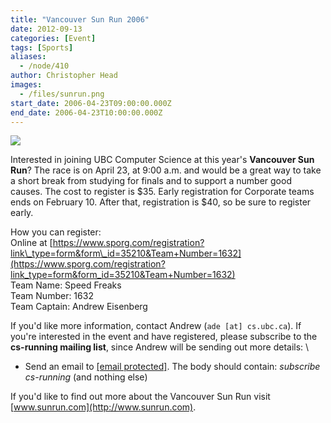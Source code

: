 ```yaml
---
title: "Vancouver Sun Run 2006"
date: 2012-09-13
categories: [Event]
tags: [Sports]
aliases:
  - /node/410
author: Christopher Head
images:
  - /files/sunrun.png
start_date: 2006-04-23T09:00:00.000Z
end_date: 2006-04-23T10:00:00.000Z
---
```


![](/files/sunrun.png)

Interested in joining UBC Computer Science at this year's **Vancouver Sun Run**? The race is on April 23, at 9:00 a.m. and would be a great way to take a short break from studying for finals and to support a number good causes. The cost to register is $35. Early registration for Corporate teams ends on February 10. After that, registration is $40, so be sure to register early.

How you can register: \
Online at [https://www.sporg.com/registration?link\_type=form&form\_id=35210&Team+Number=1632](https://www.sporg.com/registration?link_type=form&form_id=35210&Team+Number=1632) \
Team Name: Speed Freaks \
Team Number: 1632 \
Team Captain: Andrew Eisenberg

If you'd like more information, contact Andrew (`ade [at] cs.ubc.ca`). If you're interested in the event and have registered, please subscribe to the **cs-running mailing list**, since Andrew will be sending out more details: \
- Send an email to [\[email protected\]](/cdn-cgi/l/email-protection#bfd2ded5d0cddbd0d2d0ffdccc91cadddc91dcde). The body should contain: _subscribe cs-running_ (and nothing else)

If you'd like to find out more about the Vancouver Sun Run visit [www.sunrun.com](http://www.sunrun.com).
